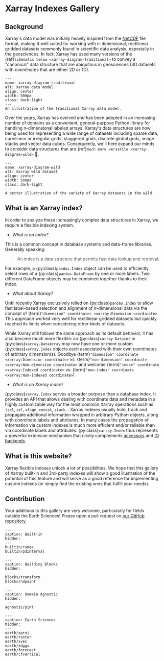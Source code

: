 # Xarray Indexes Gallery

## Background

Xarray's data model was initially heavily inspired from the
[NetCDF](https://www.unidata.ucar.edu/software/netcdf/) file format, making it
well suited for working with n-dimensional, rectilinear gridded datasets
commonly found in scientific data analysis, especially in the geosciences. In
fact, Xarray has used many versions of the {ref}`schematic below <xarray-diagram-traditional>` to convey a "canonical" data structure that are
ubiquitous in geosciences (3D datasets with coordinates that are either 2D or
1D).

```{figure} _static/figs/xarray-dataset-diagram-legacy.png
---
name: xarray-diagram-traditional
alt: Xarray data model
align: center
width: 500px
class: dark-light
---
An illustration of the traditional Xarray data model.
```

Over the years, Xarray has evolved and has been adopted in an increasing number
of domains as a convenient, general-purpose Python library for handling
n-dimensional labeled arrays. Xarray's data structures are now being used for
representing a wide range of datasets including sparse data, curvilinear or
irregular grids, staggered grids, discrete global grids, image stacks and vector
data cubes. Consequently, we'll here expand our minds to consider data
structures that are {ref}`much more versatile <xarray-diagram-wild>` 🤯.

```{figure} _static/figs/xarray-dataset-diagram-new.png
---
name: xarray-diagram-wild
alt: Xarray wild dataset
align: center
width: 500px
class: dark-light
---
A better illustration of the variety of Xarray datasets in the wild.
```

## What is an Xarray index?

In order to analyze these increasingly complex data structures in Xarray, we
require a flexible indexing system.

- _What is an index?_

This is a common concept in database systems and data-frame libraries. Generally
speaking:

> An index is a data structure that permits fast data lookup and retrieval.

For example, a {py:class}`pandas.Index` object can be used to efficiently select
rows of a {py:class}`pandas.DataFrame` by one or more labels. Two different
DataFrame objects may be combined together thanks to their index.

- _What about Xarray?_

Until recently Xarray exclusively relied on {py:class}`pandas.Index` to allow
fast label-based selection and alignment of n-dimensional data via the concept
of {term}`"dimension" coordinates <xarray:Dimension coordinate>`. This approach
worked very well for rectilinear gridded datasets but quickly reached its limits
when considering other kinds of datasets.

While Xarray still follows the same approach as its default behavior, it has
also become much more flexible: an {py:class}`xarray.Dataset` or
{py:class}`xarray.DataArray` may now have one or more custom
{py:class}`xarray.Index` objects each associated with their own coordinates of
arbitrary dimension(s). Goodbye {term}`"dimension" coordinate <xarray:Dimension coordinate>` vs. {term}`"non-dimension" coordinate <xarray:Non-dimension coordinate>` and welcome {term}`"index" coordinate <xarray:Indexed coordinate>`
vs. {term}`"non-index" coordinate <xarray:Non-indexed coordinate>`!

- _What is an Xarray index?_

{py:class}`xarray.Index` serves a broader purpose than a database index. It
provides an API that allows dealing with coordinate data and metadata in a
highly customizable way for the most common Xarray operations such as `isel`,
`sel`, `align`, `concat`, `stack`... Xarray indexes usually hold, track and
propagate additional information wrapped in arbitrary Python objects, along with
coordinate labels and attributes. In many cases the propagation of information
via custom indexes is much more efficient and/or reliable than via coordinate
labels and attributes. {py:class}`xarray.Index` thus represents a powerful
extension mechanism that nicely complements
[accessors](https://docs.xarray.dev/en/stable/internals/extending-xarray.html)
and [IO
backends](https://docs.xarray.dev/en/stable/internals/how-to-add-new-backend.html).

## What is this website?

Xarray flexible indexes unlock a lot of possibilities. We hope that this gallery
of Xarray built-in and 3rd-party indexes will show a good illustration of the
potential of this feature and will serve as a good reference for implementing
custom indexes (or simply find the existing ones that fulfill your needs).

## Contribution

Your additions to this gallery are very welcome, particularly for fields outside the Earth Sciences! Please open a pull request on [our GitHub repository](https://github.com/xarray-contrib/xarray-indexes)

```{toctree}
---
caption: Built-in
hidden:
---
builtin/range
builtin/pdinterval
```

```{toctree}
---
caption: Building Blocks
hidden:
---
blocks/transform
blocks/ndpoint
```

```{toctree}
---
caption: Domain Agnostic
hidden:
---
agnostic/pint
```

```{toctree}
---
caption: Earth Sciences
hidden:
---
earth/xproj
earth/raster
earth/xvec
earth/xdggs
earth/forecast
earth/cfvertical
```
